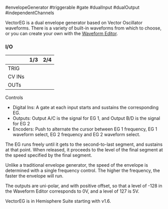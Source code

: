 #envelopeGenerator #triggerable #gate #dualInput #dualOutput #independentChannels 

VectorEG is a dual envelope generator based on Vector Oscillator waveforms. There is a variety of built-in waveforms from which to choose, or you can create your own with the [Waveform Editor](https://github.com/Chysn/O_C-HemisphereSuite/wiki/Waveform-Editor).

### I/O

|        | 1/3 | 2/4 |
| ------ | :-: | :-: |
| TRIG   |     |     |
| CV INs |     |     |
| OUTs   |     |     |


Controls
* Digital Ins: A gate at each input starts and sustains the corresponding EG.
* Outputs: Output A/C is the signal for EG 1, and Output B/D is the signal for EG 2
* Encoders: Push to alternate the cursor between EG 1 frequency, EG 1 waveform select, EG 2 frequency and EG 2 waveform select.

The EG runs freely until it gets to the second-to-last segment, and sustains at that point. When released, it proceeds to the level of the final segment at the speed specified by the final segment.

Unlike a traditional envelope generator, the speed of the envelope is determined with a single frequency control. The higher the frequency, the faster the envelope will run.

The outputs are uni-polar, and with positive offset, so that a level of -128 in the Waveform Editor corresponds to 0V, and a level of 127 is 5V.

VectorEG is in Hemisphere Suite starting with v1.6.